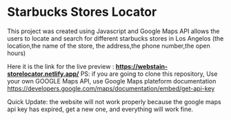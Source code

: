 # Starbucks Stores Locator

This project was created using Javascript and Google Maps API allows the users to locate and search for different starbucks stores in Los Angelos
(the location,the name of the store, the address,the phone number,the open hours)

Here it is the link for the live preview : **https://webstain-storelocator.netlify.app/**
PS: if you are going to clone this repository, Use your own GOOGLE Maps API, use Google Maps plateform documentation https://developers.google.com/maps/documentation/embed/get-api-key

Quick Update: the website will not work properly because the google maps api key has expired, get a new one, and everything will work fine.
